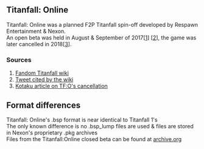 ## Titanfall: Online
Titanfall: Online was a planned F2P Titanfall spin-off developed by Respawn Entertainment & Nexon.  
An open beta was held in August & September of 2017[[1](https://titanfall.fandom.com/wiki/Titanfall_Online)]
[[2](https://twitter.com/ZhugeEX/status/893143346021105665)], the game was later cancelled in 2018[[3]()].

### Sources
 1) [Fandom Titanfall wiki](https://titanfall.fandom.com/wiki/Titanfall_Online)
 2) [Tweet cited by the wiki](https://twitter.com/ZhugeEX/status/893143346021105665)
 3) [Kotaku article on TF:O's cancellation](https://kotaku.com/titanfall-online-cancelled-in-south-korea-1827440902)

## Format differences
Titanfall: Online's .bsp format is near identical to Titanfall 1's  
The only known difference is no .bsp_lump files are used & files are stored in Nexon's proprietary .pkg archives  
Files from the Titanfall:Online closed beta can be found at [archive.org](https://archive.org/details/titanfall-online_202107)
